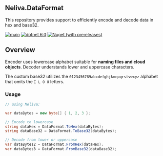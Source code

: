 ## Neliva.DataFormat

This repository provides support to efficiently encode and decode data in hex and base32.

[![main](https://github.com/neliva/Neliva.DataFormat/actions/workflows/main.yml/badge.svg)](https://github.com/neliva/Neliva.DataFormat/actions/workflows/main.yml)
[![dotnet 6.0](https://img.shields.io/badge/dotnet-6.0-green)](https://dotnet.microsoft.com/en-us/download/dotnet/6.0)
[![Nuget (with prereleases)](https://img.shields.io/nuget/vpre/Neliva.DataFormat)](https://www.nuget.org/packages/Neliva.DataFormat)

## Overview

Encoder uses lowercase alphabet suitable for **naming files and cloud objects**. Decoder understands lower and uppercase characters.

The custom base32 utilizes the `0123456789abcdefghjkmnpqrstvwxyz` alphabet that omits the `I L O U` letters.

### Usage
```C#
// using Neliva;

var dataBytes = new byte[] { 1, 2, 3 };

// Encode to lowercase
string dataHex = DataFormat.ToHex(dataBytes);
string dataBase32 = DataFormat.ToBase32(dataBytes);

// Decode from lower or uppercase
var dataBytes2 = DataFormat.FromHex(dataHex);
var dataBytes3 = DataFormat.FromBase32(dataBase32);
```
